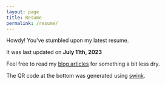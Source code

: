 ```yaml
---
layout: page
title: Resume
permalink: /resume/
---
```


Howdy! You've stumbled upon my latest resume.

It was last updated on **July 11th, 2023**

Feel free to read my [blog articles](/all/) for something a bit less dry.

<object data="/static/resume.pdf" width="100%" height="100%" type='application/pdf'/>

The QR code at the bottom was generated using [swink](http://robko.ch/qr-designer/).
